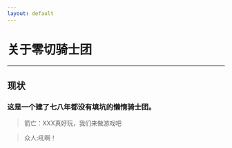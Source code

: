 ```yaml
---
layout: default
---
```


# 关于零切骑士团

--------------------------------------------------------------------------------

## 现状

### 这是一个建了七八年都没有填坑的懒惰骑士团。

> 箭亡：XXX真好玩，我们来做游戏吧

> 众人:吼啊！
